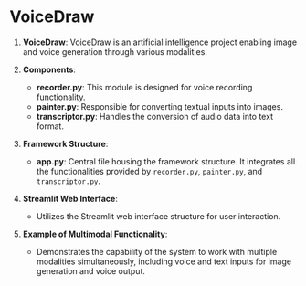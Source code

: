 # VoiceDraw

1. **VoiceDraw**: VoiceDraw is an artificial intelligence project enabling image and voice generation through various modalities.
  
2. **Components**:
   - **recorder.py**: This module is designed for voice recording functionality.
   - **painter.py**: Responsible for converting textual inputs into images.
   - **transcriptor.py**: Handles the conversion of audio data into text format.
  
3. **Framework Structure**:
   - **app.py**: Central file housing the framework structure. It integrates all the functionalities provided by `recorder.py`, `painter.py`, and `transcriptor.py`.
  
4. **Streamlit Web Interface**:
   - Utilizes the Streamlit web interface structure for user interaction.
  
5. **Example of Multimodal Functionality**:
   - Demonstrates the capability of the system to work with multiple modalities simultaneously, including voice and text inputs for image generation and voice output.
  
